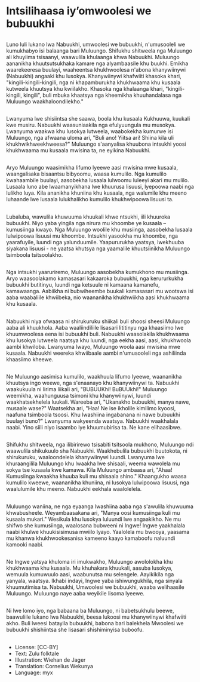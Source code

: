 # Intsilihaasa iy’omwoolesi we bubuukhi

##
Luno luli lukano lwa Nabuukhi, umwoolesi we bubuukhi, n'umusooleli we kumukhabyo isi balaanga bari Muluungo. Shifukhu shitweela nga Muluungo ali khuyiima tsisaanyi, waawulila khulaanga khwa Nabuukhi. Muluungo aananikha khuutsutsukhaka kamare nga alyambaasile khu buukhi. Emikha waarekeeresa buulayi, waaheentsa khukhwoolesa n'abona khanywiinywi (Nabuukhi) angaaki khu lusokya. Khanywiinywi khafwiiti khasoka khari, "kingili-kingili-kingili, nga ni khapamburukha khukhwaama khu kusaala kutweela khuutsya khu kwiilakho. Khasoka nga khalaanga khari, "kingili-kingili, kingili", buli mbuka khaatsya nga kheemikha khuuhandalasa nga Muluungo waakhaloondilekho."

##
Lwanyuma lwe shisiintsa she saawa, boola khu kusaala Kukhuuwa, kuukali kwe musiru. Nabuukhi waasuniaakila nga efulyuungula mu musokya. Lwanyuma waakwa khu lusokya lutweela, waabokekha kumurwe isi Muluungo, nga afwaana uloma ari, "Buli ano! Yiitsa ari! Shiina kila uli khukhwikhweekhweesa?" Muluungo s'aanyalisa khuubona intsukhi yoosi khukhwaama mu kusaala mwisina ta, ne eyikina Nabuukhi.

##
Aryo Muluungo waasimikha lifumo lyeewe aasi mwisina mwe kusaala, waangalisaka bisaantsu bibyoomu, waasa kumulilo. Nga kumulilo kwahaambile buulayi, aasobekha lusaala lulwoomu luleeyi akari mu mulilo. Lusaala luno abe lwaamanyikhana lwe khuurusa lisuusi, lyepoowa naabi nga lulikho luya. Kila ananikha khuniina khu kusaala, nga walumile khu meeno luhaande lwe lusaala lulukhalikho kumulilo khukhwipoowa lisuusi ta.

##
Lubaluba, wawulila khuwuuma khuukali khwe ntsukhi, iili khuuroka bubuukhi. Niyo yaba yingila nga nirura mu khoombe ye kusaala – kumusiinga kwayo. Nga Muluungo woolile khu musiinga, aasobekha lusaala lulwipoowa lisuusi mu khoombe. Intsukhi yasookha mu khoombe, nga yaarafuyile, luundi nga yalunduumile. Yaapururukha yaatsya, lwekhuuba siyakana lisuusi - ne yaatsa khutsya nga yaamalile khuutsiinikha Muluungo tsimboola tsitsoolakho.

##
Nga intsukhi yaaruriremo, Muluungo aasobekha kumukhono mu musiinga. Aryo waasoolakamo kamasasari kakaaroka bubuukhi, nga kerururkukha bubuukhi butitinyu, luundi nga ketsuule ni kamaana kamanefu, kamawaanga. Aabiikha ni bubwiheembe buukali kamasasari mu wootswa isi aaba waabaliile khwiibeka, nio waananikha khukhwiikha aasi khukhwaama khu kusaala.

##
Nabuukhi niya ofwaasa ni shirukuruku shiikali buli shoosi sheesi Muluungo aaba ali khuukhola. Aaba waaliindiliile lisasari lititinyu nga khaasiimo lwe khuumwoolesa eena isi bubuukhi buli. Nabuukhi waasolakila khukhwaama khu lusokya lutweela naatsya khu luundi, nga eekha aasi, aasi, khukhwoola aambi khwiloba. Lwanyuma lwayo, Muluungo woola aasi mwisina mwe kusaala. Nabuukhi weereka khwiibaale aambi n'umusooleli nga ashiliinda khaasiimo kheewe.

##
Ne Muluungo aasimisa kumulilo, waakhuula lifumo lyeewe, waananikha khuutsya ingo weewe, nga s'enaanayo khu khanywiinywi ta. Nabuukhi waakukuula ni lirima liikali ari, "BUBUUKhi! BuBUUkhi!" Muluungo weemikha, waahunguusa tsimoni khu khanywiinywi, luundi waakhatsekhelela luukali. Wareeba ari, "Ukanakho bubuukhi, manya nawe, musaale wase?" Waatsekha ari, "Haa! Ne ise ikholile kimilimo kyoosi, naafuna tsimboola tsoosi. Khu lwashiina ingabanana ni nawe bubuukhi buulayi buno?" Lwanyuma wakyeenda waatsya. Nabuukhi waakhalala naabi. Yino siili niyo isaambo iye khuumubirisa ta. Ne kane elihaasibwe.

##
Shifukhu shitweela, nga ilibirirewo tsisabiti tsitsoola mukhono, Muluungo ndi waawulila shikukuulo sha Nabuukhi. Waakhebulila bubuukhi buutokota, ni shirukuruku, waaloondelela khanywiinywi luundi. Lwanyuma lwe khuraangilila Muluungo khu lwaakha lwe shisaali, weema wawolela mu sokya tse kusaala kwe kamawa. Kila Muluungo ambaasa ari, "Ahaa! Kumusiinga kwaakha khuuba kuli mu shisaala shino." Khaangukho waasa kumulilo kweewe, waananikha khuniina, ni lusokya lulwipoowa lisuusi, nga waalulumile khu meeno. Nabuukhi eekhala waalolelela.

##
Muluungo waniina, ne nga eyaanga lwashiina aaba nga s'awulila khuwuuma khwabusheele. Weyambaasakana ari, "Manya oosi kumusiinga kuli mu kusaala mukari." Wesikula khu lusokya luluundi lwe angaakikho. Ne mu shifwo she kumusiinga, waalosana bubweeni ni Ingwe! Ingwe yaakhalala naabi khulwe khuukisisimusa mwiilo lyayo. Yaalolela mu bwooya, yaasama mu khanwa khukhwookesanisa kameeno kaayo kamaboofu naluundi kamooki naabi.

##
Ne Ingwe yatsya khuloma iri imukwakho, Muluungo awololokha khu khukhwaama khu kusaala. Mu khuhakara khuukali, aasuba lusokya, wemuula kumuwuulo aasi, waabunutsa mu selengele. Aayikikila nga yanyala, waatsya. Ikhabi indayi, Ingwe yaba ishiwungukhila, nga sinyala khuumutimisa ta. Nabuukhi, Umwoolesi we bubuukhi, waaba welihaasile Muluungo. Muluungo naye aaba weyikile lisoma lyeewe.

##
Ni lwe lomo iyo, nga babaana ba Muluungo, ni babetsukhulu beewe, baawuliile lukano lwa Nabuukhi, beesa lukoosi mu khanywiinywi khafwiiti akho. Buli lweesi batayila bubuukhi, babona bari balekhela Mwoolesi we bubuukhi shishiintsa she lisasari shishiminyisa buboofu.

##
* License: [CC-BY]
* Text: Zulu folktale
* Illustration: Wiehan de Jager
* Translation: Cornelius Wekunya
* Language: myx
